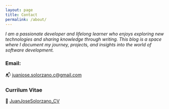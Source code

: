 ```yaml
---
layout: page
title: Contact
permalink: /about/
---
```


_I am a passionate developer and lifelong learner who enjoys exploring new technologies and sharing knowledge through writing. This blog is a space where I document my journey, projects, and insights into the world of software development._

### Email:

📬 [juanjose.solorzano.c@gmail.com](mailto:juanjose.solorzano.c@gmail.com)

### Currilum Vitae

📌 [JuanJoseSolorzano_CV](https://drive.google.com/file/d/1wFHA2r4rMNUMObuBY7JwMah547orm6ET/view?usp=drive_link)
